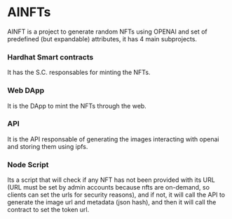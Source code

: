 # AINFTs

AINFT is a project to generate random NFTs using OPENAI and set of predefined (but expandable) attributes, it has 4 main subprojects.

### Hardhat Smart contracts
It has the S.C. responsables for minting the NFTs.

### Web DApp
It is the DApp to mint the NFTs through the web.

### API
It is the API responsable of generating the images interacting with openai and storing them using ipfs.

### Node Script
Its a script that will check if any NFT has not been provided with its URL (URL must be set by admin accounts because nfts are on-demand, so clients 
can set the urls for security reasons), and if not, it will call the API to generate the image url and metadata (json hash), and then it will call the contract to set the token url.
